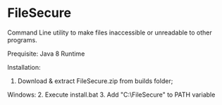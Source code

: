 # FileSecure
Command Line utility to make files inaccessible or unreadable to other programs.

Prequisite:
Java 8 Runtime

Installation:

1. Download & extract FileSecure.zip from builds folder;

Windows:
2. Execute install.bat
3. Add "C:\FileSecure\" to PATH variable 